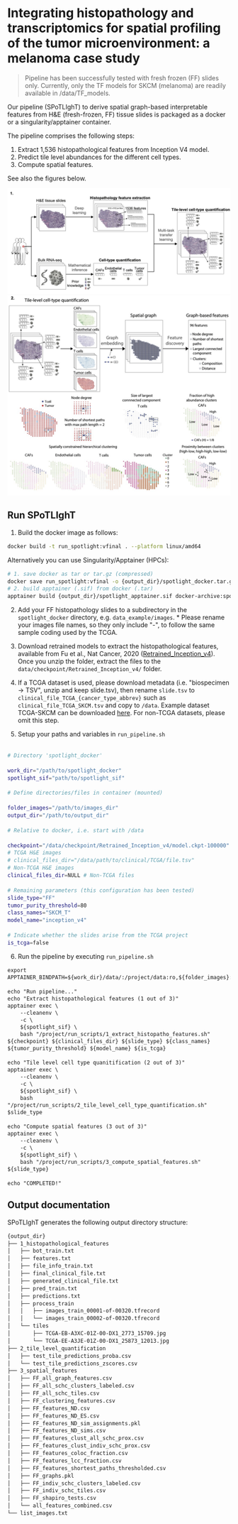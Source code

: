 # Integrating histopathology and transcriptomics for spatial profiling of the tumor microenvironment: a melanoma case study

> Pipeline has been successfully tested with fresh frozen (FF) slides only. Currently, only the TF models for SKCM (melanoma) are readily available in /data/TF_models.

Our pipeline (SPoTLIghT) to derive spatial graph-based interpretable features from H&E (fresh-frozen, FF) tissue slides is packaged as a docker or a singularity/apptainer container.

The pipeline comprises the following steps:
1. Extract 1,536 histopathological features from Inception V4 model.
2. Predict tile level abundances for the different cell types.
3. Compute spatial features.

See also the figures below.

![](src/spotlight_a.jpg)
![](src/spotlight_b.jpg)

## Run SPoTLIghT

1. Build the docker image as follows:

```bash
docker build -t run_spotlight:vfinal . --platform linux/amd64
```

Alternatively you can use Singularity/Apptainer (HPCs):

```bash
# 1. save docker as tar or tar.gz (compressed)
docker save run_spotlight:vfinal -o {output_dir}/spotlight_docker.tar.gz
# 2. build apptainer (.sif) from docker (.tar)
apptainer build {output_dir}/spotlight_apptainer.sif docker-archive:spotlight_docker.tar.gz
```

2. Add your FF histopathology slides to a subdirectory in the `spotlight_docker` directory, e.g. `data_example/images`. * Please rename your images file names, so they only include "-", to follow the same sample coding used by the TCGA.

3. Download retrained models to extract the histopathological features, available from Fu et al., Nat Cancer, 2020 ([Retrained_Inception_v4](https://www.ebi.ac.uk/biostudies/bioimages/studies/S-BSST292)). 
Once you unzip the folder, extract the files to the `data/checkpoint/Retrained_Inception_v4/` folder.

4. If a TCGA dataset is used, please download metadata (i.e. "biospecimen -> TSV", unzip and keep slide.tsv), then rename `slide.tsv` to `clinical_file_TCGA_{cancer_type_abbrev}` such as `clinical_file_TCGA_SKCM.tsv` and copy to `/data`. Example dataset TCGA-SKCM can be downloaded [here](https://portal.gdc.cancer.gov/projects/TCGA-SKCM). For non-TCGA datasets, please omit this step.

5. Setup your paths and variables in `run_pipeline.sh`

```bash

# Directory 'spotlight_docker'

work_dir="/path/to/spotlight_docker"
spotlight_sif="path/to/spotlight_sif"

# Define directories/files in container (mounted)

folder_images="/path/to/images_dir"
output_dir="/path/to/output_dir"

# Relative to docker, i.e. start with /data

checkpoint="/data/checkpoint/Retrained_Inception_v4/model.ckpt-100000"
# TCGA H&E images
# clinical_files_dir="/data/path/to/clinical/TCGA/file.tsv"
# Non-TCGA H&E images
clinical_files_dir=NULL # Non-TCGA files

# Remaining parameters (this configuration has been tested)
slide_type="FF"
tumor_purity_threshold=80
class_names="SKCM_T"
model_name="inception_v4"

# Indicate whether the slides arise from the TCGA project
is_tcga=false

````
6. Run the pipeline by executing `run_pipeline.sh`

````
export APPTAINER_BINDPATH=${work_dir}/data/:/project/data:ro,${folder_images}:/project/images:ro,${output_dir}:/project/output:rw,${work_dir}/run_scripts:/project/run_scripts:ro,${work_dir}/Python:/project/Python:ro

echo "Run pipeline..."
echo "Extract histopathological features (1 out of 3)"
apptainer exec \
    --cleanenv \
    -c \
    ${spotlight_sif} \
    bash "/project/run_scripts/1_extract_histopatho_features.sh" ${checkpoint} ${clinical_files_dir} ${slide_type} ${class_names} ${tumor_purity_threshold} ${model_name} ${is_tcga}

echo "Tile level cell type quanitification (2 out of 3)"
apptainer exec \
    --cleanenv \
    -c \
    ${spotlight_sif} \
    bash "/project/run_scripts/2_tile_level_cell_type_quantification.sh" $slide_type

echo "Compute spatial features (3 out of 3)"
apptainer exec \
    --cleanenv \
    -c \
    ${spotlight_sif} \
    bash "/project/run_scripts/3_compute_spatial_features.sh" ${slide_type}

echo "COMPLETED!"
````

## Output documentation

SPoTLIghT generates the following output directory structure:

```bash
{output_dir}
├── 1_histopathological_features
│   ├── bot_train.txt
│   ├── features.txt
│   ├── file_info_train.txt
│   ├── final_clinical_file.txt
│   ├── generated_clinical_file.txt
│   ├── pred_train.txt
│   ├── predictions.txt
│   ├── process_train
│   │   ├── images_train_00001-of-00320.tfrecord
│   │   └── images_train_00002-of-00320.tfrecord
│   └── tiles
│       ├── TCGA-EB-A3XC-01Z-00-DX1_2773_15709.jpg
│       └── TCGA-EE-A3JE-01Z-00-DX1_25873_12013.jpg
├── 2_tile_level_quantification
│   ├── test_tile_predictions_proba.csv
│   └── test_tile_predictions_zscores.csv
├── 3_spatial_features
│   ├── FF_all_graph_features.csv
│   ├── FF_all_schc_clusters_labeled.csv
│   ├── FF_all_schc_tiles.csv
│   ├── FF_clustering_features.csv
│   ├── FF_features_ND.csv
│   ├── FF_features_ND_ES.csv
│   ├── FF_features_ND_sim_assignments.pkl
│   ├── FF_features_ND_sims.csv
│   ├── FF_features_clust_all_schc_prox.csv
│   ├── FF_features_clust_indiv_schc_prox.csv
│   ├── FF_features_coloc_fraction.csv
│   ├── FF_features_lcc_fraction.csv
│   ├── FF_features_shortest_paths_thresholded.csv
│   ├── FF_graphs.pkl
│   ├── FF_indiv_schc_clusters_labeled.csv
│   ├── FF_indiv_schc_tiles.csv
│   ├── FF_shapiro_tests.csv
│   └── all_features_combined.csv
└── list_images.txt
```
